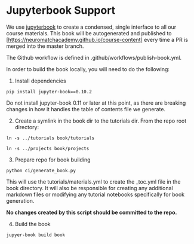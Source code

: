 # Jupyterbook Support

We use [jupyterbook](https://jupyterbook.org/intro.html) to create a condensed,
single interface to all our course materials. This book will be autogenerated
and published to [https://neuromatchacademy.github.io/course-content] every time
a PR is merged into the master branch.

The Github workflow is defined in .github/workflows/publish-book.yml. 

In order to build the book locally, you will need to do the following:

1. Install dependencies 

`pip install jupyter-book==0.10.2`

Do not install jupyter-book 0.11 or later at this point, as there are breaking
changes in how it handles the table of contents file we generate.

2. Create a symlink in the book dir to the tutorials dir. From the repo root
directory:
   
`ln -s ../tutorials book/tutorials`

`ln -s ../projects book/projects`

3. Prepare repo for book building

`python ci/generate_book.py`

This will use the tutorials/materials.yml to create the _toc.yml file in the
book directory. It will also be responsible for creating any additional markdown
files or modifying any tutorial notebooks specifically for book generation. 

**No changes created by this script should be committed to the repo.**

4. Build the book

`jupyer-book build book`

